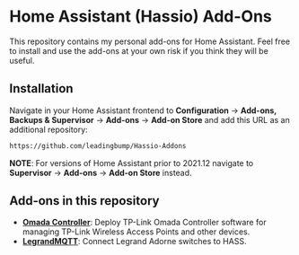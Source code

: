 # Home Assistant (Hassio) Add-Ons
This repository contains my personal add-ons for Home Assistant. Feel free to install and use the add-ons at your own risk if you think they will be useful. 

## Installation

Navigate in your Home Assistant frontend to **Configuration** -> **Add-ons, Backups & Supervisor** -> **Add-ons** -> **Add-on Store** and add this URL as an additional repository:
```txt
https://github.com/leadingbump/Hassio-Addons
```
**NOTE**: For versions of Home Assistant prior to 2021.12 navigate to **Supervisor** -> **Add-ons** -> **Add-on Store** instead.

## Add-ons in this repository
 - **[Omada Controller](/Omada-Controller/README.md)**: Deploy TP-Link Omada Controller software for managing TP-Link Wireless Access Points and other devices. 
 - **[LegrandMQTT](/LegrandMQTT/README.md)**: Connect Legrand Adorne switches to HASS.
